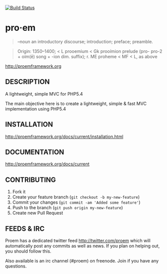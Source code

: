 [![Build Status](https://secure.travis-ci.org/proem/proem.png)](http://travis-ci.org/proem/proem)
# pro·em

> –noun
> an introductory discourse; introduction; preface; preamble.

> Origin:
> 1350–1400; < L prooemium < Gk prooímion prelude (pro- pro-2 + oím(ē) song + -ion dim. suffix);
> r. ME proheme < MF < L, as above

http://proemframework.org

## DESCRIPTION

A lightweight, simple MVC for PHP5.4

The main objective here is to create a lightweight, simple & fast MVC implementation using PHP5.4

## INSTALLATION

http://proemframework.org/docs/current/installation.html

## DOCUMENTATION

http://proemframework.org/docs/current

## CONTRIBUTING

1. Fork it
2. Create your feature branch (`git checkout -b my-new-feature`)
3. Commit your changes (`git commit -am 'Added some feature'`)
4. Push to the branch (`git push origin my-new-feature`)
5. Create new Pull Request

## FEEDS & IRC
Proem has a dedicated twitter feed http://twitter.com/proem which will automatically post any commits as well as news. If you plan on helping out, you should follow this.

Also available is an irc channel (#proem) on freenode. Join if you have any questions.
